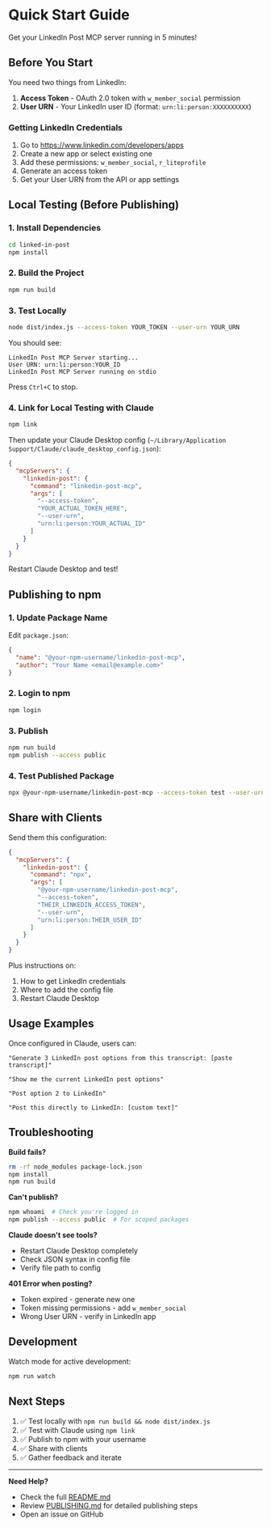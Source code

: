 # Quick Start Guide

Get your LinkedIn Post MCP server running in 5 minutes!

## Before You Start

You need two things from LinkedIn:

1. **Access Token** - OAuth 2.0 token with `w_member_social` permission
2. **User URN** - Your LinkedIn user ID (format: `urn:li:person:XXXXXXXXXX`)

### Getting LinkedIn Credentials

1. Go to https://www.linkedin.com/developers/apps
2. Create a new app or select existing one
3. Add these permissions: `w_member_social`, `r_liteprofile`
4. Generate an access token
5. Get your User URN from the API or app settings

## Local Testing (Before Publishing)

### 1. Install Dependencies

```bash
cd linked-in-post
npm install
```

### 2. Build the Project

```bash
npm run build
```

### 3. Test Locally

```bash
node dist/index.js --access-token YOUR_TOKEN --user-urn YOUR_URN
```

You should see:
```
LinkedIn Post MCP Server starting...
User URN: urn:li:person:YOUR_ID
LinkedIn Post MCP Server running on stdio
```

Press `Ctrl+C` to stop.

### 4. Link for Local Testing with Claude

```bash
npm link
```

Then update your Claude Desktop config (`~/Library/Application Support/Claude/claude_desktop_config.json`):

```json
{
  "mcpServers": {
    "linkedin-post": {
      "command": "linkedin-post-mcp",
      "args": [
        "--access-token",
        "YOUR_ACTUAL_TOKEN_HERE",
        "--user-urn",
        "urn:li:person:YOUR_ACTUAL_ID"
      ]
    }
  }
}
```

Restart Claude Desktop and test!

## Publishing to npm

### 1. Update Package Name

Edit `package.json`:
```json
{
  "name": "@your-npm-username/linkedin-post-mcp",
  "author": "Your Name <email@example.com>"
}
```

### 2. Login to npm

```bash
npm login
```

### 3. Publish

```bash
npm run build
npm publish --access public
```

### 4. Test Published Package

```bash
npx @your-npm-username/linkedin-post-mcp --access-token test --user-urn test
```

## Share with Clients

Send them this configuration:

```json
{
  "mcpServers": {
    "linkedin-post": {
      "command": "npx",
      "args": [
        "@your-npm-username/linkedin-post-mcp",
        "--access-token",
        "THEIR_LINKEDIN_ACCESS_TOKEN",
        "--user-urn",
        "urn:li:person:THEIR_USER_ID"
      ]
    }
  }
}
```

Plus instructions on:
1. How to get LinkedIn credentials
2. Where to add the config file
3. Restart Claude Desktop

## Usage Examples

Once configured in Claude, users can:

```
"Generate 3 LinkedIn post options from this transcript: [paste transcript]"

"Show me the current LinkedIn post options"

"Post option 2 to LinkedIn"

"Post this directly to LinkedIn: [custom text]"
```

## Troubleshooting

**Build fails?**
```bash
rm -rf node_modules package-lock.json
npm install
npm run build
```

**Can't publish?**
```bash
npm whoami  # Check you're logged in
npm publish --access public  # For scoped packages
```

**Claude doesn't see tools?**
- Restart Claude Desktop completely
- Check JSON syntax in config file
- Verify file path to config

**401 Error when posting?**
- Token expired - generate new one
- Token missing permissions - add `w_member_social`
- Wrong User URN - verify in LinkedIn app

## Development

Watch mode for active development:
```bash
npm run watch
```

## Next Steps

1. ✅ Test locally with `npm run build && node dist/index.js`
2. ✅ Test with Claude using `npm link`
3. ✅ Publish to npm with your username
4. ✅ Share with clients
5. ✅ Gather feedback and iterate

---

**Need Help?**
- Check the full [README.md](./README.md)
- Review [PUBLISHING.md](./PUBLISHING.md) for detailed publishing steps
- Open an issue on GitHub

